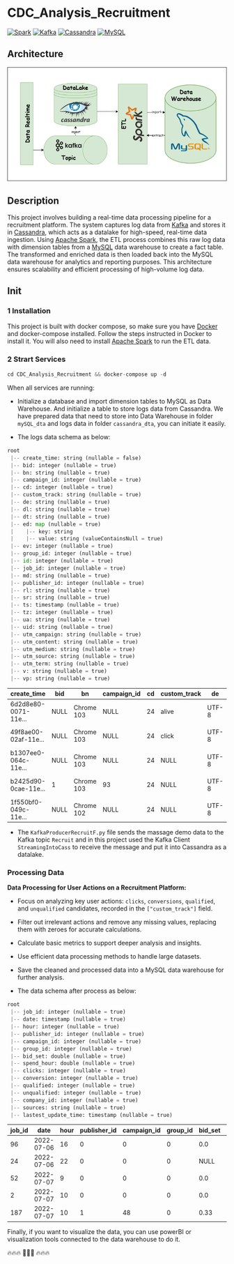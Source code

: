 # CDC_Analysis_Recruitment
[![Spark](https://img.shields.io/badge/Spark-3.5.1-orange)](https://spark.apache.org/)
[![Kafka](https://img.shields.io/badge/Kafka-lastest-black)](https://kafka.apache.org/documentation/)
[![Cassandra](https://img.shields.io/badge/Cassandra-4.1.5-lightblue)](https://cassandra.apache.org/doc/latest/)
[![MySQL](https://img.shields.io/badge/MySQL-8.4-blue)](https://dev.mysql.com/doc/)

## Architecture

![all_text](./images/p1.png)

## Description
This project involves building a real-time data processing pipeline for a recruitment platform. The system captures log data from [Kafka](https://kafka.apache.org/quickstart) and stores it in [Cassandra](https://cassandra.apache.org/doc/latest/), which acts as a datalake for high-speed, real-time data ingestion. Using [Apache Spark](https://spark.apache.org/downloads.html), the ETL process combines this raw log data with dimension tables from a [MySQL](https://dev.mysql.com/doc/) data warehouse to create a fact table. The transformed and enriched data is then loaded back into the MySQL data warehouse for analytics and reporting purposes. This architecture ensures scalability and efficient processing of high-volume log data.

## Init
### 1 Installation
This project is built with docker compose, so make sure you have [Docker](https://docs.docker.com/get-started/get-docker/) and docker-compose installed. Follow the steps instructed in Docker to install it. You will also need to install [Apache Spark](https://spark.apache.org/downloads.html) to run the ETL data.

### 2 Strart Services
```python
cd CDC_Analysis_Recruitment && docker-compose up -d
```
When all services are running:
* Initialize a database and import dimension tables to MySQL as Data Warehouse. And initialize a table to store logs data from Cassandra. We have prepared data that need to store into Data Warehouse in folder `mySQL_dta` and logs data in folder `cassandra_dta`, you can initiate it easily.

* The logs data schema as below:

```python
root
 |-- create_time: string (nullable = false)
 |-- bid: integer (nullable = true)
 |-- bn: string (nullable = true)
 |-- campaign_id: integer (nullable = true)
 |-- cd: integer (nullable = true)
 |-- custom_track: string (nullable = true)
 |-- de: string (nullable = true)
 |-- dl: string (nullable = true)
 |-- dt: string (nullable = true)
 |-- ed: map (nullable = true)
 |    |-- key: string
 |    |-- value: string (valueContainsNull = true)
 |-- ev: integer (nullable = true)
 |-- group_id: integer (nullable = true)
 |-- id: integer (nullable = true)
 |-- job_id: integer (nullable = true)
 |-- md: string (nullable = true)
 |-- publisher_id: integer (nullable = true)
 |-- rl: string (nullable = true)
 |-- sr: string (nullable = true)
 |-- ts: timestamp (nullable = true)
 |-- tz: integer (nullable = true)
 |-- ua: string (nullable = true)
 |-- uid: string (nullable = true)
 |-- utm_campaign: string (nullable = true)
 |-- utm_content: string (nullable = true)
 |-- utm_medium: string (nullable = true)
 |-- utm_source: string (nullable = true)
 |-- utm_term: string (nullable = true)
 |-- v: string (nullable = true)
 |-- vp: string (nullable = true)
```

|create_time|bid|bn|campaign_id|cd|custom_track|de|dl|dt|ed|ev|group_id|id|job_id|md|publisher_id|rl|sr|ts|tz|ua|uid|utm_campaign|utm_content|utm_medium|utm_source|utm_term|v|vp|
|---|---|---|---|---|---|---|---|---|---|---|---|---|---|---|---|---|---|---|---|---|---|---|---|---|---|---|---|---|
|6d2d8e80-0071-11e...|NULL|Chrome 103|       NULL| 24|       alive|UTF-8|http://localhost:...|CandidatePortal|{publisherId -> 0...|  2|    NULL|NULL|  NULL|TRUE|        NULL|                NULL| 1536x864|2022-07-10 23:57:...|-420|Mozilla/5.0 (Wind...|1-rrc3k5vd-l4o0b4yy|        NULL|       NULL|      NULL|      NULL|    NULL|  1|1018x714|
|49f8ae00-02af-11e...|NULL|Chrome 103|       NULL| 24|       click|UTF-8|http://129.213.68...|CandidatePortal|{customEvent -> c...|  2|    NULL|NULL|  NULL|TRUE|        NULL|                NULL|1920x1080|2022-07-13 20:25:...| 240|Mozilla/5.0 (Wind...|1-eb7odtp7-l4o6dg83|        NULL|       NULL|      NULL|      NULL|    NULL|  1|1920x961|
|b1307ee0-064c-11e...|NULL|Chrome 103|       NULL| 24|        NULL|UTF-8|http://150.136.2....|CandidatePortal|                  {}|  1|    NULL|NULL|  NULL|TRUE|        NULL|                NULL| 1366x768|2022-07-18 10:49:...|-420|Mozilla/5.0 (Wind...|1-m8tpkuds-l4oxward|        NULL|       NULL|      NULL|      NULL|    NULL|  1|1366x625|
|b2425d90-0cae-11e...|   1|Chrome 103|         93| 24|        NULL|UTF-8|http://fe.dev.got...|CandidatePortal|                  {}|  1|    NULL|NULL|   258|TRUE|           1|                NULL| 1366x768|2022-07-26 13:46:...|-420|Mozilla/5.0 (Wind...|1-kntupfok-l61tduvk|        NULL|       NULL|      NULL|      NULL|    NULL|  1|1366x625|
|1f550bf0-049c-11e...|NULL|Chrome 102|       NULL| 24|        NULL|UTF-8|http://150.136.2....|CandidatePortal|                  {}|  1|    NULL|NULL|  NULL|TRUE|        NULL|                NULL| 1280x649|2022-07-16 07:13:...|   0|Mozilla/5.0 (Wind...|1-06i42ohg-l5n4yjj9|        NULL|       NULL|      NULL|      NULL|    NULL|  1|1280x649|

* The `KafkaProducerRecruitF.py` file sends the massage demo data to the Kafka topic `Recruit` and in this project used the Kafka Client `StreamingIntoCass` to receive the message and put it into Cassandra as a datalake.

### Processing Data
**Data Processing for User Actions on a Recruitment Platform:**
* Focus on analyzing key user actions: `clicks`, `conversions`, `qualified`, and `unqualified` candidates, recorded in the `["custom_track"]` field.
* Filter out irrelevant actions and remove any missing values, replacing them with zeroes for accurate calculations.
* Calculate basic metrics to support deeper analysis and insights.
* Use efficient data processing methods to handle large datasets.
* Save the cleaned and processed data into a MySQL data warehouse for further analysis.

* The data schema after process as below:

```python
root
 |-- job_id: integer (nullable = true)
 |-- date: timestamp (nullable = true)
 |-- hour: integer (nullable = true)
 |-- publisher_id: integer (nullable = true)
 |-- campaign_id: integer (nullable = true)
 |-- group_id: integer (nullable = true)
 |-- bid_set: double (nullable = true)
 |-- spend_hour: double (nullable = true)
 |-- clicks: integer (nullable = true)
 |-- conversion: integer (nullable = true)
 |-- qualified: integer (nullable = true)
 |-- unqualified: integer (nullable = true)
 |-- company_id: integer (nullable = true)
 |-- sources: string (nullable = true)
 |-- lastest_update_time: timestamp (nullable = true)
```
job_id|date|hour|publisher_id|campaign_id|group_id|bid_set|spend_hour|click|conversion|qualified|unqualified|company_id|sources|lastest_update_time|
---|---|---|---|---|---|---|---|---|---|---|---|---|---|---|
|96|2022-07-06|16|0|0|0|0.0|0|1|NULL|NULL|NULL|NULL|cassandra|2022-07-06 23:19:15|
|24|2022-07-06|22|0|0|0|NULL|NULL|NULL|2|NULL|NULL|NULL|cassandra|2022-07-06 23:19:34|
|52|2022-07-07|9|0|0|0|0.0|0|3|NULL|NULL|NULL|NULL|cassandra|2022-07-06 23:20:10|
|2|2022-07-07|10|0|0|0|0.0|0|2|NULL|NULL|NULL|NULL|cassandra|2022-07-06 23:20:42|
|187|2022-07-07|10|1|48|0|0.33|2|6|NULL|NULL|NULL|33|cassandra|2022-07-06 23:21:05|

Finally, if you want to visualize the data, you can use powerBI or visualization tools connected to the data warehouse to do it.

🔥🔥🔥 🤝🤝🤝 🔥🔥🔥